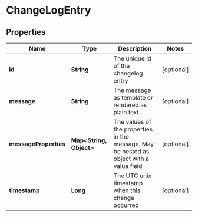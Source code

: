 
# ChangeLogEntry

## Properties
Name | Type | Description | Notes
------------ | ------------- | ------------- | -------------
**id** | **String** | The unique id of the changelog entry |  [optional]
**message** | **String** | The message as template or rendered as plain text |  [optional]
**messageProperties** | **Map&lt;String, Object&gt;** | The values of the properties in the message. May be nested as object with a value field  |  [optional]
**timestamp** | **Long** | The UTC unix timestamp when this change occurred |  [optional]



